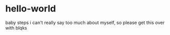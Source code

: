 # hello-world
baby steps
i can't really say too much about myself, so please get this over with
blqks